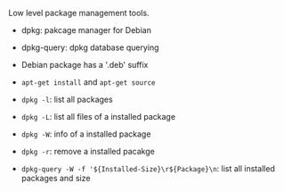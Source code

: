 Low level package management tools. 
- dpkg: pakcage manager for Debian
- dpkg-query: dpkg database querying


- Debian package has a '.deb' suffix
- `apt-get install` and `apt-get source`
- `dpkg -l`: list all packages
- `dpkg -L`: list all files of a installed package
- `dpkg -W`: info of a installed package
- `dpkg -r`: remove a installed pacakge
- `dpkg-query -W -f '${Installed-Size}\r${Package}\n`: list all installed packages and size
